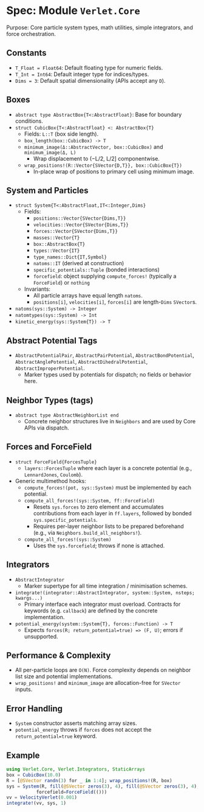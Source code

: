 # Spec: Module `Verlet.Core`

Purpose: Core particle system types, math utilities, simple integrators, and force orchestration.

## Constants

- `T_Float = Float64`: Default floating type for numeric fields.
- `T_Int = Int64`: Default integer type for indices/types.
- `Dims = 3`: Default spatial dimensionality (APIs accept any `D`).

## Boxes

- `abstract type AbstractBox{T<:AbstractFloat}`: Base for boundary conditions.
- `struct CubicBox{T<:AbstractFloat} <: AbstractBox{T}`
  - Fields: `L::T` (box side length).
  - `box_length(box::CubicBox) -> T`
  - `minimum_image(Δ::AbstractVector, box::CubicBox)` and `minimum_image(Δ, L)`
    - Wrap displacement to (−L/2, L/2] componentwise.
  - `wrap_positions!(R::Vector{SVector{D,T}}, box::CubicBox{T})`
    - In-place wrap of positions to primary cell using minimum image.

## System and Particles

- `struct System{T<:AbstractFloat,IT<:Integer,Dims}`
  - Fields:
    - `positions::Vector{SVector{Dims,T}}`
    - `velocities::Vector{SVector{Dims,T}}`
    - `forces::Vector{SVector{Dims,T}}`
    - `masses::Vector{T}`
    - `box::AbstractBox{T}`
    - `types::Vector{IT}`
    - `type_names::Dict{IT,Symbol}`
    - `natoms::IT` (derived at construction)
    - `specific_potentials::Tuple` (bonded interactions)
    - `forcefield`: object supplying `compute_forces!` (typically a `ForceField`) or `nothing`
  - Invariants:
    - All particle arrays have equal length `natoms`.
    - `positions[i]`, `velocities[i]`, `forces[i]` are length-`Dims` `SVector`s.
- `natoms(sys::System) -> Integer`
- `natomtypes(sys::System) -> Int`
- `kinetic_energy(sys::System{T}) -> T`

## Abstract Potential Tags

- `AbstractPotentialPair`, `AbstractPairPotential`, `AbstractBondPotential`, `AbstractAnglePotential`, `AbstractDihedralPotential`, `AbstractImproperPotential`.
  - Marker types used by potentials for dispatch; no fields or behavior here.

## Neighbor Types (tags)

- `abstract type AbstractNeighborList end`
  - Concrete neighbor structures live in `Neighbors` and are used by Core APIs via dispatch.

## Forces and ForceField

- `struct ForceField{ForcesTuple}`
  - `layers::ForcesTuple` where each layer is a concrete potential (e.g., `LennardJones`, `Coulomb`).
- Generic multimethod hooks:
  - `compute_forces!(pot, sys::System)` must be implemented by each potential.
  - `compute_all_forces!(sys::System, ff::ForceField)`
    - Resets `sys.forces` to zero element and accumulates contributions from each layer in `ff.layers`, followed by bonded `sys.specific_potentials`.
    - Requires per-layer neighbor lists to be prepared beforehand (e.g., via `Neighbors.build_all_neighbors!`).
  - `compute_all_forces!(sys::System)`
    - Uses the `sys.forcefield`; throws if none is attached.

## Integrators

- `AbstractIntegrator`
  - Marker supertype for all time integration / minimisation schemes.
- `integrate!(integrator::AbstractIntegrator, system::System, nsteps; kwargs...)`
  - Primary interface each integrator must overload. Contracts for keywords (e.g. `callback`) are defined by the concrete implementation.
- `potential_energy(system::System{T}, forces::Function) -> T`
  - Expects `forces(R; return_potential=true) => (F, U)`; errors if unsupported.

## Performance & Complexity

- All per-particle loops are `O(N)`. Force complexity depends on neighbor list size and potential implementations.
- `wrap_positions!` and `minimum_image` are allocation-free for `SVector` inputs.

## Error Handling

- `System` constructor asserts matching array sizes.
- `potential_energy` throws if `forces` does not accept the `return_potential=true` keyword.

## Example

```julia
using Verlet.Core, Verlet.Integrators, StaticArrays
box = CubicBox(10.0)
R = [@SVector randn(3) for _ in 1:4]; wrap_positions!(R, box)
sys = System(R, fill(@SVector zeros(3), 4), fill(@SVector zeros(3), 4), ones(4), box, ones(Int,4), Dict(1=>:A);
           forcefield=ForceField(()))
vv = VelocityVerlet(0.001)
integrate!(vv, sys, 1)
```

